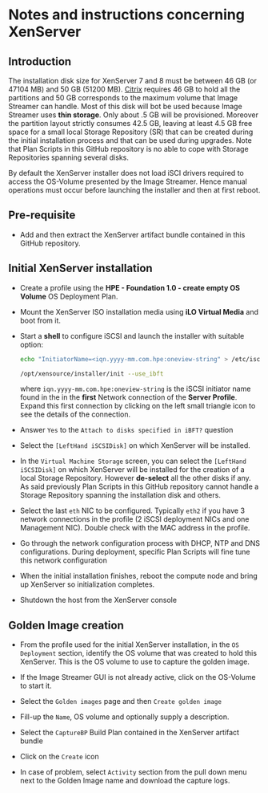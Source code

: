 # Notes and instructions concerning XenServer

## Introduction

The installation disk size for XenServer 7 and 8 must be between 46 GB (or 47104 MB) and 50 GB (51200 MB). [Citrix](https://docs.citrix.com/en-us/xenserver/7-1/install/partition-layout.html) requires 46 GB to hold all the partitions and 50 GB corresponds to the maximum volume that Image Streamer can handle. Most of this disk will bot be used because Image Streamer uses **thin storage**. Only about .5 GB will be provisioned. Moreover the partition layout strictly consumes 42.5 GB, leaving at least  4.5 GB free space for a small local Storage Repository (SR) that can be created during the initial installation process and that can be used during upgrades. Note that Plan Scripts in this GitHub repository is no able to cope with Storage Repositories spanning several disks.

By default the XenServer installer does not load iSCI drivers required to access the OS-Volume presented by the Image Streamer. Hence manual operations must occur before launching the installer and then at first reboot.

## Pre-requisite

* Add and then extract the XenServer artifact bundle contained in this GitHub repository.

## Initial XenServer installation

* Create a profile using the **HPE - Foundation 1.0 - create empty OS Volume** OS Deployment Plan.

* Mount the XenServer ISO installation media using **iLO Virtual Media** and boot from it.

* Start a **shell** to configure iSCSI and launch the installer with suitable option:

    ```bash
    echo "InitiatorName=<iqn.yyyy-mm.com.hpe:oneview-string" > /etc/iscsi/initiatorname.iscsi

    /opt/xensource/installer/init --use_ibft
    ```

    where `iqn.yyyy-mm.com.hpe:oneview-string` is the iSCSI initiator name found in the in the **first** Network connection of the **Server Profile**. Expand this first connection by clicking on the left small triangle icon to see the details of the connection.

* Answer `Yes` to the `Attach to disks specified in iBFT?` question

* Select the `[LeftHand iSCSIDisk]` on which XenServer will be installed.

* In the `Virtual Machine Storage` screen, you can select the `[LeftHand iSCSIDisk]` on which XenServer will be installed for the creation of a local Storage Repository. However **de-select** all the other disks if any. As said previously Plan Scripts in this GitHub repository cannot handle a Storage Repository spanning the installation disk and others.

* Select the last `eth` NIC to be configured. Typically `eth2` if you have 3 network connections in the profile (2 iSCSI deployment NICs and one Management NIC). Double check with the MAC address in the profile.

* Go through the network configuration process with DHCP, NTP and DNS configurations. During deployment, specific Plan Scripts will fine tune this network configuration

* When the initial installation finishes, reboot the compute node and bring up XenServer so initialization completes.

* Shutdown the host from the XenServer console

## Golden Image creation

* From the profile used for the initial XenServer installation, in the `OS Deployment` section, identify the OS volume that was created to hold this XenServer. This is the OS volume to use to capture the golden image.

* If the Image Streamer GUI is not already active, click on the OS-Volume to start it.

* Select the `Golden images` page and then `Create golden image`

* Fill-up the `Name`, OS volume and optionally supply a description.

* Select the `CaptureBP` Build Plan contained in the XenServer artifact bundle 

* Click on the `Create` icon

* In case of problem, select `Activity` section from the pull down menu next to the Golden Image name and download the capture logs.
 
